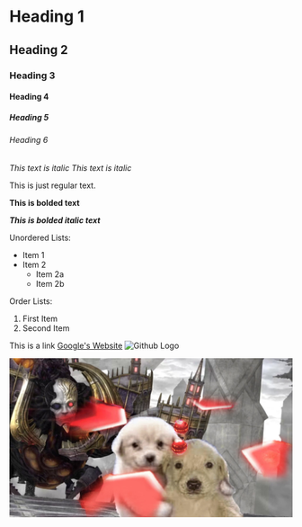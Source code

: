 # Heading 1
## Heading 2
### Heading 3
#### Heading 4
##### Heading 5
###### Heading 6

*This text is italic*
_This text is italic_

This is just regular text.

**This is bolded text**

***This is bolded italic text***

Unordered Lists:
- Item 1
- Item 2
    - Item 2a
    - Item 2b

Order Lists:
1. First Item
2. Second Item

This is a link
[Google's Website](https://www.google.com)
![Github Logo](https://github.githubassets.com/images/modules/logo_page/Github-Mark.png)

![Dual Tankbuster](images/SAVE%20THEM.jfif)